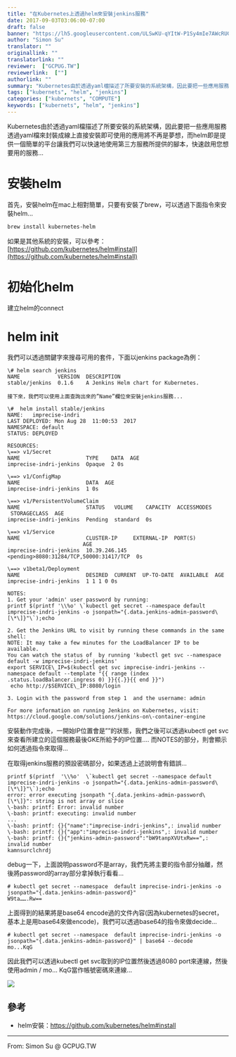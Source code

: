 ```yaml
---
title: "在Kubernetes上透過helm來安裝jenkins服務"
date: 2017-09-03T03:06:00-07:00
draft: false
banner: "https://lh5.googleusercontent.com/ULSwKU-qYItW-P1Sy4mIe7AWcRUGcu4DaB9eSWdKJi0vlssLHtb89CVizvfNF4DmnyNTGLIzbKzwSZca6dBR-_cQRX8CH3M6PF1a1ad7Y97UsmL5G8ETJix6Db8FoNifUyBYt0pw"
author: "Simon Su"
translator: ""
originallink: ""
translatorlink: ""
reviewer:  ["GCPUG.TW"]
reviewerlink:  [""]
authorlink: ""
summary: "Kubernetes由於透過yaml檔描述了所要安裝的系統架構，因此要把一些應用服務透過yaml檔來封裝成線上直接安裝即可使用的應用將不再是夢想，而helm即是提供一個簡單的平台讓我們可以快速地使用第三方服務所提供的腳本，快速啟用您想要用的服務..."
tags: ["kubernets", "helm", "jenkins"]
categories: ["kubernets", "COMPUTE"]
keywords: ["kubernets", "helm", "jenkins"]
---
```


Kubernetes由於透過yaml檔描述了所要安裝的系統架構，因此要把一些應用服務透過yaml檔來封裝成線上直接安裝即可使用的應用將不再是夢想，而helm即是提供一個簡單的平台讓我們可以快速地使用第三方服務所提供的腳本，快速啟用您想要用的服務...

# 安裝helm

首先，安裝helm在mac上相對簡單，只要有安裝了brew，可以透過下面指令來安裝helm...

```bash
brew install kubernetes-helm
```

如果是其他系統的安裝，可以參考：[https://github.com/kubernetes/helm#install](https://github.com/kubernetes/helm#install)

# 初始化helm

建立helm的connect

# helm init

我們可以透過關鍵字來搜尋可用的套件，下面以jenkins package為例：

```shell
\# helm search jenkins  
NAME            VERSION  DESCRIPTION  
stable/jenkins  0.1.6    A Jenkins Helm chart for Kubernetes.

接下來，我們可以使用上面查詢出來的”Name”欄位來安裝jenkins服務...

\#  helm install stable/jenkins  
NAME:   imprecise-indri  
LAST DEPLOYED: Mon Aug 28  11:00:53  2017  
NAMESPACE: default  
STATUS: DEPLOYED  
  
RESOURCES:  
\==> v1/Secret  
NAME                     TYPE    DATA  AGE  
imprecise-indri-jenkins  Opaque  2 0s  
  
\==> v1/ConfigMap  
NAME                     DATA  AGE  
imprecise-indri-jenkins  1 0s  
  
\==> v1/PersistentVolumeClaim  
NAME                     STATUS   VOLUME    CAPACITY  ACCESSMODES  STORAGECLASS  AGE  
imprecise-indri-jenkins  Pending  standard  0s  
  
\==> v1/Service  
NAME                     CLUSTER-IP     EXTERNAL-IP  PORT(S)                         AGE  
imprecise-indri-jenkins  10.39.246.145 <pending>8080:31284/TCP,50000:31417/TCP  0s  
  
\==> v1beta1/Deployment  
NAME                     DESIRED  CURRENT  UP-TO-DATE  AVAILABLE  AGE  
imprecise-indri-jenkins  1 1 1 0 0s  
  
NOTES:  
1. Get your 'admin' user password by running:  
printf $(printf '\\%o' \`kubectl get secret --namespace default imprecise-indri-jenkins -o jsonpath="{.data.jenkins-admin-password\[\*\]}"\`);echo  
  
2. Get the Jenkins URL to visit by running these commands in the same shell:  
NOTE: It may take a few minutes for the LoadBalancer IP to be available.  
You can watch the status of  by running 'kubectl get svc --namespace default -w imprecise-indri-jenkins'  
export SERVICE\_IP=$(kubectl get svc imprecise-indri-jenkins --namespace default --template "{{ range (index .status.loadBalancer.ingress 0) }}{{.}}{{ end }}")  
 echo http://$SERVICE\_IP:8080/login  
  
3. Login with the password from step 1  and the username: admin  
  
For more information on running Jenkins on Kubernetes, visit:  
https://cloud.google.com/solutions/jenkins-on\-container-engine

```

安裝動作完成後，一開始IP位置會是”<pending>”的狀態，我們之後可以透過kubectl get svc來查看所建立的這個服務最後GKE所給予的IP位置.... 而NOTES的部分，則會顯示如何透過指令來取得...

在取得jenkins服務的預設密碼部分，如果透過上述說明會有錯誤...  

```shell
printf $(printf  '\\%o'  \`kubectl get secret --namespace default imprecise-indri-jenkins -o jsonpath="{.data.jenkins-admin-password\[\*\]}"\`);echo  
error: error executing jsonpath "{.data.jenkins-admin-password\[\*\]}": string is not array or slice  
\-bash: printf: Error: invalid number  
\-bash: printf: executing: invalid number  
...  
\-bash: printf: {}{"name":"imprecise-indri-jenkins",: invalid number  
\-bash: printf: {}{"app":"imprecise-indri-jenkins",: invalid number  
\-bash: printf: {}{"jenkins-admin-password":"bW9tanpXVUtxRw==",: invalid number  
kamnsurclchrdj
```

debug一下，上面說明password不是array，我們先將主要的指令部分抽離，然後將password的array部分拿掉執行看看...

```shell
# kubectl get secret --namespace  default imprecise-indri-jenkins -o jsonpath="{.data.jenkins-admin-password}"
W9ta…….Rw==
```

上面得到的結果將是base64 encode過的文件內容(因為kubernetes的secret，基本上是用base64來做encode)，我們可以透過base64的指令來做decide...

```shll
# kubectl get secret --namespace  default imprecise-indri-jenkins -o jsonpath="{.data.jenkins-admin-password}" | base64 --decode  
mo...KqG
```


因此我們可以透過kubectl get svc取到的IP位置然後透過8080 port來連線，然後使用admin / mo... KqG當作帳號密碼來連線...

![](https://lh5.googleusercontent.com/ULSwKU-qYItW-P1Sy4mIe7AWcRUGcu4DaB9eSWdKJi0vlssLHtb89CVizvfNF4DmnyNTGLIzbKzwSZca6dBR-_cQRX8CH3M6PF1a1ad7Y97UsmL5G8ETJix6Db8FoNifUyBYt0pw)

## 參考

- helm安裝：https://github.com/kubernetes/helm#install

---

From: Simon Su @ GCPUG.TW